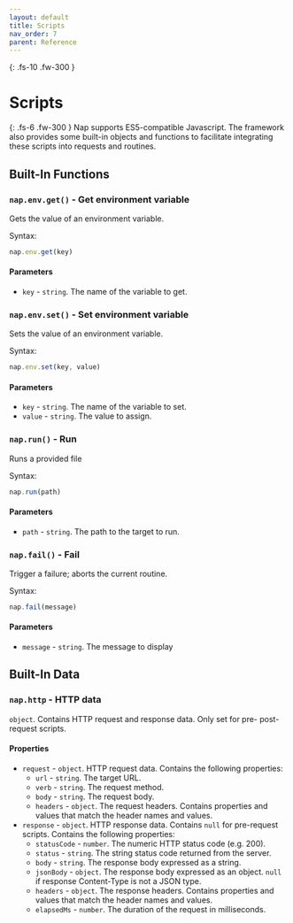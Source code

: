```yaml
---
layout: default
title: Scripts
nav_order: 7
parent: Reference
---
```


{: .fs-10 .fw-300 }
# Scripts

{: .fs-6 .fw-300 }
Nap supports ES5-compatible Javascript. The framework also provides some built-in objects and functions to facilitate integrating these scripts into requests and routines.

## Built-In Functions

### `nap.env.get()` - Get environment variable

Gets the value of an environment variable.

Syntax: 

```javascript
nap.env.get(key)
```

#### Parameters

* `key` - `string`. The name of the variable to get.

### `nap.env.set()` - Set environment variable

Sets the value of an environment variable.

Syntax: 

```javascript
nap.env.set(key, value)
```

#### Parameters

* `key` - `string`. The name of the variable to set.
* `value` - `string`. The value to assign.

### `nap.run()` - Run

Runs a provided file

Syntax: 

```javascript
nap.run(path)
```

#### Parameters

* `path` - `string`. The path to the target to run.

### `nap.fail()` - Fail

Trigger a failure; aborts the current routine.

Syntax: 

```javascript
nap.fail(message)
```

#### Parameters

* `message` - `string`. The message to display

## Built-In Data

### `nap.http` - HTTP data

`object`. Contains HTTP request and response data. Only set for pre- post- request scripts.

#### Properties

* `request` - `object`. HTTP request data. Contains the following properties:
  * `url` - `string`. The target URL.
  * `verb` - `string`. The request method.
  * `body` - `string`. The request body.
  * `headers` - `object`. The request headers. Contains properties and values that match the header names and values.
* `response` - `object`. HTTP response data. Contains `null` for pre-request scripts. Contains the following properties:
  * `statusCode` - `number`. The numeric HTTP status code (e.g. 200).
  * `status` - `string`. The string status code returned from the server.
  * `body` - `string`. The response body expressed as a string.
  * `jsonBody` - `object`. The response body expressed as an object. `null` if response Content-Type is not a JSON type.
  * `headers` - `object`. The response headers. Contains properties and values that match the header names and values.
  * `elapsedMs` - `number`. The duration of the request in milliseconds.

